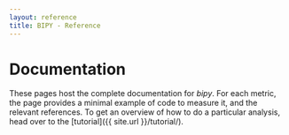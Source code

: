 ```yaml
---
layout: reference
title: BIPY - Reference
---
```


# Documentation

These pages host the complete documentation for *bipy*. For each metric, the page provides a minimal example of code to measure it, and the relevant references. To get an overview of how to do a particular analysis, head over to the [tutorial]({{ site.url }}/tutorial/).